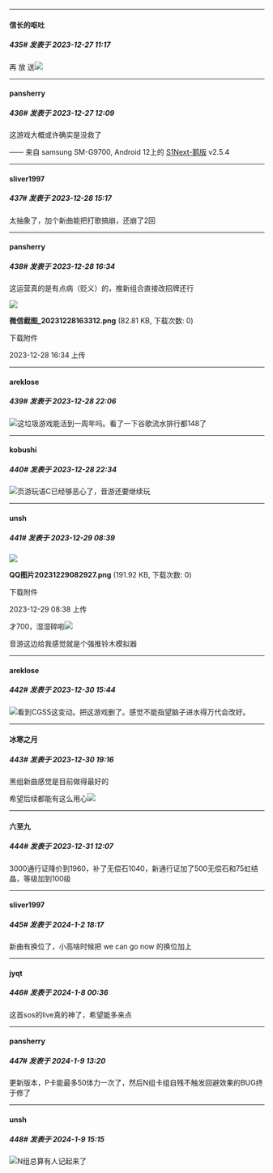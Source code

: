 
*****

####  信长的呕吐  
##### 435#       发表于 2023-12-27 11:17

再 放 送<img src="https://static.saraba1st.com/image/smiley/face2017/067.png" referrerpolicy="no-referrer">


*****

####  pansherry  
##### 436#       发表于 2023-12-27 12:09

这游戏大概或许确实是没救了

—— 来自 samsung SM-G9700, Android 12上的 [S1Next-鹅版](https://github.com/ykrank/S1-Next/releases) v2.5.4


*****

####  sliver1997  
##### 437#       发表于 2023-12-28 15:17

太抽象了，加个新曲能把打歌搞崩，还崩了2回


*****

####  pansherry  
##### 438#       发表于 2023-12-28 16:34

这运营真的是有点病（贬义）的，推新组合直接改招牌还行

<img src="https://img.saraba1st.com/forum/202312/28/163402a5p1l2lmm8fd9u84.png" referrerpolicy="no-referrer">

<strong>微信截图_20231228163312.png</strong> (82.81 KB, 下载次数: 0)

下载附件

2023-12-28 16:34 上传


*****

####  areklose  
##### 439#       发表于 2023-12-28 22:06

<img src="https://static.saraba1st.com/image/smiley/face2017/067.png" referrerpolicy="no-referrer">这垃圾游戏能活到一周年吗。看了一下谷歌流水排行都148了


*****

####  kobushi  
##### 440#       发表于 2023-12-28 22:34

<img src="https://static.saraba1st.com/image/smiley/face2017/049.png" referrerpolicy="no-referrer">页游玩语C已经够恶心了，音游还要继续玩


*****

####  unsh  
##### 441#       发表于 2023-12-29 08:39

<img src="https://img.saraba1st.com/forum/202312/29/083824iggfyqdksyqxqdg3.png" referrerpolicy="no-referrer">

<strong>QQ图片20231229082927.png</strong> (191.92 KB, 下载次数: 0)

下载附件

2023-12-29 08:38 上传

才700，湿湿碎啦<img src="https://static.saraba1st.com/image/smiley/face2017/037.png" referrerpolicy="no-referrer">

音游这边给我感觉就是个强推铃木模拟器


*****

####  areklose  
##### 442#       发表于 2023-12-30 15:44

<img src="https://static.saraba1st.com/image/smiley/face2017/067.png" referrerpolicy="no-referrer">看到CGSS这变动。把这游戏删了。感觉不能指望脑子进水得万代会改好。


*****

####  冰寒之月  
##### 443#       发表于 2023-12-30 19:16

黑组新曲感觉是目前做得最好的

希望后续都能有这么用心<img src="https://static.saraba1st.com/image/smiley/face2017/067.png" referrerpolicy="no-referrer">


*****

####  六至九  
##### 444#       发表于 2023-12-31 12:07

3000通行证降价到1960，补了无偿石1040，新通行证加了500无偿石和75虹结晶，等级加到100级


*****

####  sliver1997  
##### 445#       发表于 2024-1-2 18:17

新曲有换位了，小高啥时候把 we can go now 的换位加上

*****

####  jyqt  
##### 446#       发表于 2024-1-8 00:36

这首sos的live真的神了，希望能多来点


*****

####  pansherry  
##### 447#       发表于 2024-1-9 13:20

更新版本，P卡能最多50体力一次了，然后N组卡组自残不触发回避效果的BUG终于修了


*****

####  unsh  
##### 448#       发表于 2024-1-9 15:15

<img src="https://static.saraba1st.com/image/smiley/face2017/066.png" referrerpolicy="no-referrer">N组总算有人记起来了

